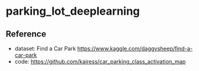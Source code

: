 # parking_lot_deeplearning

## Reference
* dataset: Find a Car Park https://www.kaggle.com/daggysheep/find-a-car-park
* code: https://github.com/kairess/car_parking_class_activation_map
